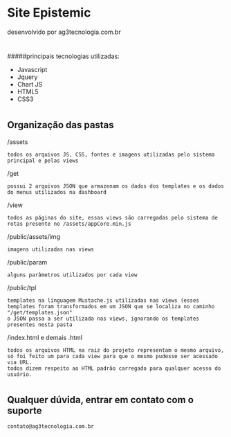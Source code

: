 # Site Epistemic

desenvolvido por ag3tecnologia.com.br
#

#####principais tecnologias utilizadas:    
+ Javascript
+ Jquery
+ Chart JS
+ HTML5
+ CSS3
#

## Organização das pastas
/assets

    todos os arquivos JS, CSS, fontes e imagens utilizadas pelo sistema principal e pelas views
    
/get

    possui 2 arquivos JSON que armazenam os dados dos templates e os dados do menus utilizados na dashboard
    
/view

    todos as páginas do site, essas views são carregadas pelo sistema de rotas presente no /assets/appCore.min.js
    
/public/assets/img

    imagens utilizadas nas views
    
/public/param

    alguns parâmetros utilizados por cada view
    
/public/tpl

    templates na linguagem Mustache.js utilizadas nas views (esses templates foram transformados em um JSON que se localiza no caminho "/get/templates.json"
    o JSON passa a ser utilizada nas views, ignorando os templates presentes nesta pasta

/index.html e demais .html

    todos os arquivos HTML na raiz do projeto representam o mesmo arquivo, só foi feito um para cada view para que o mesmo pudesse ser acessado via URL.
    todos dizem respeito ao HTML padrão carregado para qualquer acesso do usuário.
#
## Qualquer dúvida, entrar em contato com o suporte
    contato@ag3tecnologia.com.br
#